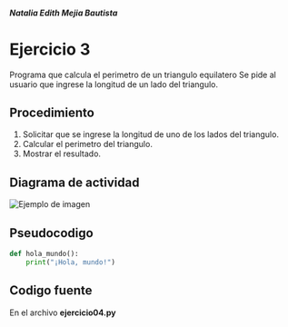##### Natalia Edith Mejia Bautista 
# Ejercicio 3
Programa que calcula el perimetro de un triangulo equilatero
Se pide al usuario que ingrese la longitud de un lado del triangulo.

## Procedimiento 
1. Solicitar que se ingrese la longitud de uno de los lados del triangulo.
2. Calcular el perimetro del triangulo.
3. Mostrar el resultado.

## Diagrama de actividad
![Ejemplo de imagen](https://ejemplo.com/imagen.png)


## Pseudocodigo
```python
def hola_mundo():
    print("¡Hola, mundo!")
```

## Codigo fuente
En el archivo **ejercicio04.py**